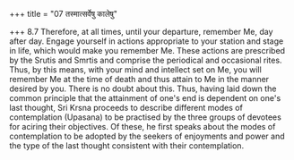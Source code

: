 +++
title = "07 तस्मात्सर्वेषु कालेषु"

+++
8.7 Therefore, at all times, until your departure, remember Me, day
after day. Engage yourself in actions appropriate to your station and
stage in life, which would make you remember Me. These actions are
prescribed by the Srutis and Smrtis and comprise the periodical and
occasional rites. Thus, by this means, with your mind and intellect set
on Me, you will remember Me at the time of death and thus attain to Me
in the manner desired by you. There is no doubt about this. Thus, having
laid down the common principle that the attainment of one's end is
dependent on one's last thought, Sri Krsna proceeds to describe
different modes of contemplation (Upasana) to be practised by the three
groups of devotees for aciring their objectives. Of these, he first
speaks about the modes of contemplation to be adopted by the seekers of
enjoyments and power and the type of the last thought consistent with
their contemplation.
